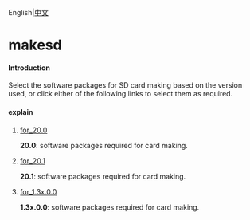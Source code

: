 English|[中文](README.md)

# makesd

#### Introduction

Select the software packages for SD card making based on the version used, or click either of the following links to select them as required.

#### explain

1. [for_20.0](https://github.com/Huawei-Ascend/tools/tree/master/makesd/for_20.0)

   **20.0**: software packages required for card making.

2. [for_20.1](https://github.com/Huawei-Ascend/tools/tree/master/makesd/for_20.1)

   **20.1**: software packages required for card making.

3. [for_1.3x.0.0](https://github.com/Huawei-Ascend/tools/tree/master/makesd/for_1.3x.0.0)

   **1.3x.0.0**: software packages required for card making.